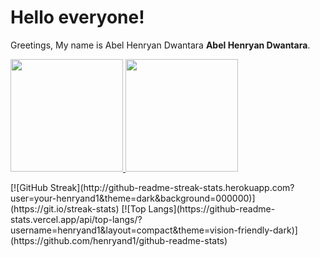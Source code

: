 # Hello everyone! 

Greetings, My name is Abel Henryan Dwantara **Abel Henryan Dwantara**.
<p align="left">
<a href="https://github.com/henryand1">
  <img height="180em" src="https://github-readme-stats-eight-theta.vercel.app/api?username=henryand1&show_icons=true&theme=algolia&include_all_commits=true&count_private=true"/>
  <img height="180em" src="https://github-readme-stats-eight-theta.vercel.app/api/top-langs/?username=henryand1&layout=compact&langs_count=8&theme=algolia"/>
</a>
</p>
[![GitHub Streak](http://github-readme-streak-stats.herokuapp.com?user=your-henryand1&theme=dark&background=000000)](https://git.io/streak-stats)
[![Top Langs](https://github-readme-stats.vercel.app/api/top-langs/?username=henryand1&layout=compact&theme=vision-friendly-dark)](https://github.com/henryand1/github-readme-stats)

